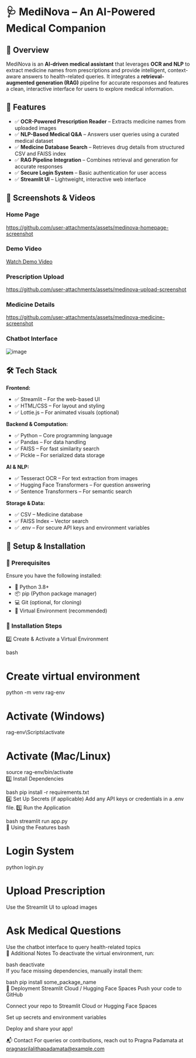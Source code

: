# 🩺 MediNova – An AI-Powered Medical Companion

## 📌 Overview
MediNova is an **AI-driven medical assistant** that leverages **OCR and NLP** to extract medicine names from prescriptions and provide intelligent, context-aware answers to health-related queries. It integrates a **retrieval-augmented generation (RAG)** pipeline for accurate responses and features a clean, interactive interface for users to explore medical information.

## 🚀 Features
- ✅ **OCR-Powered Prescription Reader** – Extracts medicine names from uploaded images
- ✅ **NLP-Based Medical Q&A** – Answers user queries using a curated medical dataset
- ✅ **Medicine Database Search** – Retrieves drug details from structured CSV and FAISS index
- ✅ **RAG Pipeline Integration** – Combines retrieval and generation for accurate responses
- ✅ **Secure Login System** – Basic authentication for user access
- ✅ **Streamlit UI** – Lightweight, interactive web interface

## 📸 Screenshots & Videos
### **Home Page**

https://github.com/user-attachments/assets/medinova-homepage-screenshot

### Demo Video
[Watch Demo Video](assets/UploadImage.mp4)



### **Prescription Upload**

https://github.com/user-attachments/assets/medinova-upload-screenshot

### **Medicine Details**

https://github.com/user-attachments/assets/medinova-medicine-screenshot

### **Chatbot Interface**
![image](https://github.com/user-attachments/assets/medinova-chatbot-screenshot)

## 🛠️ Tech Stack
**Frontend:**
- ✅ Streamlit – For the web-based UI
- ✅ HTML/CSS – For layout and styling
- ✅ Lottie.js – For animated visuals (optional)

**Backend & Computation:**
- ✅ Python – Core programming language
- ✅ Pandas – For data handling
- ✅ FAISS – For fast similarity search
- ✅ Pickle – For serialized data storage

**AI & NLP:**
- ✅ Tesseract OCR – For text extraction from images
- ✅ Hugging Face Transformers – For question answering
- ✅ Sentence Transformers – For semantic search

**Storage & Data:**
- ✅ CSV – Medicine database
- ✅ FAISS Index – Vector search
- ✅ .env – For secure API keys and environment variables

## 🔧 Setup & Installation

### 📌 Prerequisites
Ensure you have the following installed:
- 🐍 Python 3.8+
- 📦 pip (Python package manager)
- 💻 Git (optional, for cloning)
- 📂 Virtual Environment (recommended)

### 🚀 Installation Steps

2️⃣ Create & Activate a Virtual Environment

bash
# Create virtual environment  
python -m venv rag-env  
# Activate (Windows)  
rag-env\Scripts\activate  
# Activate (Mac/Linux)  
source rag-env/bin/activate  
3️⃣ Install Dependencies

bash
pip install -r requirements.txt  
4️⃣ Set Up Secrets (if applicable) Add any API keys or credentials in a .env file. 5️⃣ Run the Application

bash
streamlit run app.py  
🎯 Using the Features
bash
# Login System  
python login.py  
# Upload Prescription  
Use the Streamlit UI to upload images  
# Ask Medical Questions  
Use the chatbot interface to query health-related topics  
🎯 Additional Notes
To deactivate the virtual environment, run:

bash
deactivate  
If you face missing dependencies, manually install them:

bash
pip install some_package_name  
🚀 Deployment
Streamlit Cloud / Hugging Face Spaces
Push your code to GitHub

Connect your repo to Streamlit Cloud or Hugging Face Spaces

Set up secrets and environment variables

Deploy and share your app!

📬 Contact
For queries or contributions, reach out to Pragna Padamata at pragnasrilalithapadamata@example.com
